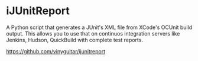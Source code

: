 iJUnitReport
============

A Python script that generates a JUnit's XML file from XCode's OCUnit build output. This allows you to use that
on continuos integration servers like Jenkins, Hudson, QuickBuild with complete test reports.

https://github.com/vinyguitar/ijunitreport
